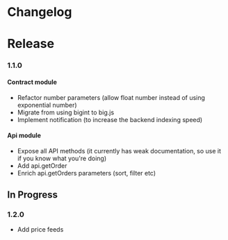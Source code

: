 # Changelog

# Release
### 1.1.0
#### Contract module
* Refactor number parameters (allow float number instead of using exponential number)
* Migrate from using bigint to big.js
* Implement notification (to increase the backend indexing speed)
#### Api module
* Expose all API methods (it currently has weak documentation, so use it if you know what you're doing)
* Add api.getOrder
* Enrich api.getOrders parameters (sort, filter etc)

## In Progress
### 1.2.0
* Add price feeds
